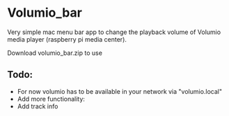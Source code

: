 # Volumio_bar

Very simple mac menu bar app to change the playback volume of Volumio media player (raspberry pi media center).

Download volumio_bar.zip to use

## Todo:

* For now volumio has to be available in your network via "volumio.local"
* Add more functionality:
* Add track info

